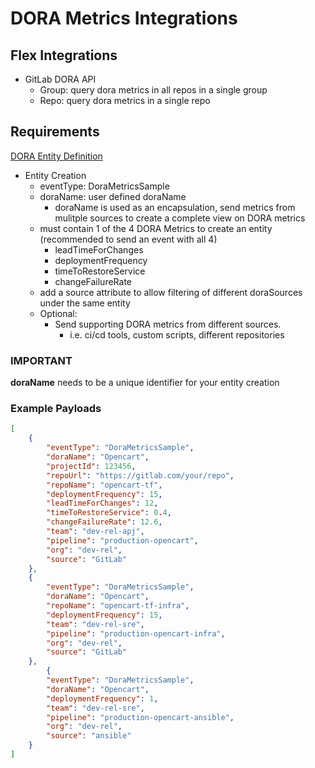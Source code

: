 # DORA Metrics Integrations 

## Flex Integrations
- GitLab DORA API
    - Group: query dora metrics in all repos in a single group  
    - Repo: query dora metrics in a single repo

## Requirements
[DORA Entity Definition](https://github.com/newrelic/entity-definitions/blob/main/definitions/ext-dora/definition.yml)
- Entity Creation
    - eventType: DoraMetricsSample
    - doraName: user defined doraName
        - doraName is used as an encapsulation, send metrics from mulitple sources to create a complete view on DORA metrics
    - must contain 1 of the 4 DORA Metrics to create an entity (recommended to send an event with all 4)
        - leadTimeForChanges
        - deploymentFrequency
        - timeToRestoreService
        - changeFailureRate
    - add a source attribute to allow filtering of different doraSources under the same entity
    - Optional: 
        - Send supporting DORA metrics from different sources.
            - i.e. ci/cd tools, custom scripts, different repositories

### **IMPORTANT** 
**doraName** needs to be a unique identifier for your entity creation

### Example Payloads
``` json
[
	{
		"eventType": "DoraMetricsSample",
		"doraName": "Opencart",
		"projectId": 123456,
		"repoUrl": "https://gitlab.com/your/repo",
		"repoName": "opencart-tf",
		"deploymentFrequency": 15,
		"leadTimeForChanges": 12,
		"timeToRestoreService": 0.4,
		"changeFailureRate": 12.6,
		"team": "dev-rel-apj",
		"pipeline": "production-opencart",
		"org": "dev-rel",
		"source": "GitLab"
	},
	{
		"eventType": "DoraMetricsSample",
		"doraName": "Opencart",
		"repoName": "opencart-tf-infra",
		"deploymentFrequency": 15,
		"team": "dev-rel-sre",
		"pipeline": "production-opencart-infra",
		"org": "dev-rel",
		"source": "GitLab"
	},
		{
		"eventType": "DoraMetricsSample",
		"doraName": "Opencart",
		"deploymentFrequency": 1,
		"team": "dev-rel-sre",
		"pipeline": "production-opencart-ansible",
		"org": "dev-rel",
		"source": "ansible"
	}
]
```

